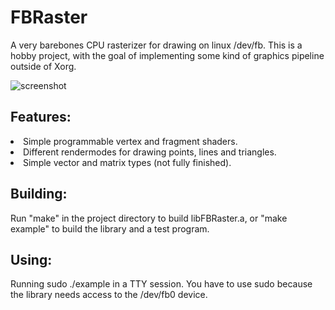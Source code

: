 # FBRaster

A very barebones CPU rasterizer for drawing on linux /dev/fb. This is a hobby project, with the goal of implementing some kind of graphics pipeline outside of Xorg.

![screenshot](https://user-images.githubusercontent.com/86045205/123545505-03c56600-d761-11eb-99ad-a2efe9dd3078.png)

<h2>Features:</h2>
  <list>
    <li>Simple programmable vertex and fragment shaders.</li>
    <li>Different rendermodes for drawing points, lines and triangles.</li>
    <li>Simple vector and matrix types <t color=red>(not fully finished)</t>.</li>
  </list>
  
<h2>Building:</h2>
Run "make" in the project directory to build libFBRaster.a, or "make example" to build the library and a test program.

<h2>Using:</h2>
Running sudo ./example in a TTY session. You have to use sudo because the library needs access to the /dev/fb0 device. 
